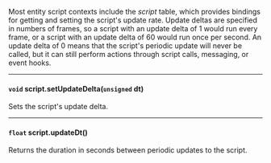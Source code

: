 Most entity script contexts include the *script* table, which provides bindings for getting and setting the script's update rate. Update deltas are specified in numbers of frames, so a script with an update delta of 1 would run every frame, or a script with an update delta of 60 would run once per second. An update delta of 0 means that the script's periodic update will never be called, but it can still perform actions through script calls, messaging, or event hooks.

---

#### `void` script.setUpdateDelta(`unsigned` dt)

Sets the script's update delta.

---

#### `float` script.updateDt()

Returns the duration in seconds between periodic updates to the script.
